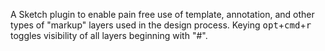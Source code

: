 A Sketch plugin to enable pain free use of template, annotation, and other types of "markup" layers used in the design process.
Keying <kbd>opt</kbd>+<kbd>cmd</kbd>+<kbd>r</kbd> toggles visibility of all layers beginning with "#".
